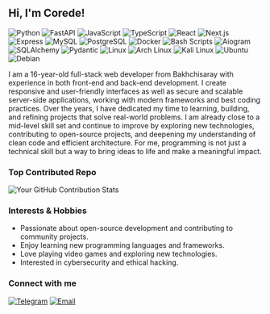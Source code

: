 ## Hi, I'm Corede!

![Python](https://img.shields.io/badge/Python-3776AB?style=for-the-badge&logo=python&logoColor=white)
![FastAPI](https://img.shields.io/badge/FastAPI-005571?style=for-the-badge&logo=fastapi&logoColor=white)
![JavaScript](https://img.shields.io/badge/JavaScript-F7DF1E?style=for-the-badge&logo=javascript&logoColor=black)
![TypeScript](https://img.shields.io/badge/TypeScript-007ACC?style=for-the-badge&logo=typescript&logoColor=white)
![React](https://img.shields.io/badge/React-61DAFB?style=for-the-badge&logo=react&logoColor=black)
![Next.js](https://img.shields.io/badge/Next.js-000000?style=for-the-badge&logo=next.js&logoColor=white)
![Express](https://img.shields.io/badge/Express-000000?style=for-the-badge&logo=express&logoColor=white)
![MySQL](https://img.shields.io/badge/MySQL-4479A1?style=for-the-badge&logo=mysql&logoColor=white)
![PostgreSQL](https://img.shields.io/badge/PostgreSQL-336791?style=for-the-badge&logo=postgresql&logoColor=white)
![Docker](https://img.shields.io/badge/Docker-2496ED?style=for-the-badge&logo=docker&logoColor=white)
![Bash Scripts](https://img.shields.io/badge/Bash-4EAA25?style=for-the-badge&logo=gnubash&logoColor=white)
![Aiogram](https://img.shields.io/badge/Aiogram-2CA5E0?style=for-the-badge&logo=telegram&logoColor=white)
![SQLAlchemy](https://img.shields.io/badge/SQLAlchemy-D71F00?style=for-the-badge&logo=python&logoColor=white)
![Pydantic](https://img.shields.io/badge/Pydantic-0576B9?style=for-the-badge&logo=python&logoColor=white)
![Linux](https://img.shields.io/badge/Linux-FCC624?style=for-the-badge&logo=linux&logoColor=black)
![Arch Linux](https://img.shields.io/badge/Arch%20Linux-1793D1?style=for-the-badge&logo=archlinux&logoColor=white)
![Kali Linux](https://img.shields.io/badge/Kali%20Linux-557C94?style=for-the-badge&logo=kali-linux&logoColor=white)
![Ubuntu](https://img.shields.io/badge/Ubuntu-E95420?style=for-the-badge&logo=ubuntu&logoColor=white)
![Debian](https://img.shields.io/badge/Debian-A81D24?style=for-the-badge&logo=debian&logoColor=white)

I am a 16-year-old full-stack web developer from Bakhchisaray with experience in both front-end and back-end development. I create responsive and user-friendly interfaces as well as secure and scalable server-side applications, working with modern frameworks and best coding practices. Over the years, I have dedicated my time to learning, building, and refining projects that solve real-world problems. I am already close to a mid-level skill set and continue to improve by exploring new technologies, contributing to open-source projects, and deepening my understanding of clean code and efficient architecture. For me, programming is not just a technical skill but a way to bring ideas to life and make a meaningful impact.

### Top Contributed Repo
![Your GitHub Contribution Stats](https://github-contributor-stats.vercel.app/api?username=TheCoree&limit=5&hide_contributor_rank=false&theme=github_dark&combine_all_yearly_contributions=true)


### Interests & Hobbies
- Passionate about open-source development and contributing to community projects.
- Enjoy learning new programming languages and frameworks.
- Love playing video games and exploring new technologies.
- Interested in cybersecurity and ethical hacking.

### Connect with me
[![Telegram](https://img.shields.io/badge/Telegram-26A5E4?style=for-the-badge&logo=telegram&logoColor=white)](https://t.me/coredeee)
[![Email](https://img.shields.io/badge/Email-D14836?style=for-the-badge&logo=gmail&logoColor=white)](mailto:coreespace@gmail.com)
